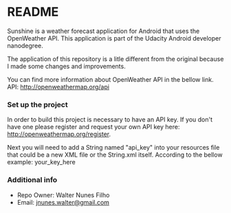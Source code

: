 # README #

Sunshine is a weather forecast application for Android that uses the OpenWeather API. This application is part of the Udacity Android developer nanodegree.

The application of this repository is a litle different from the original because I made some changes and improvements.

You can find more information about OpenWeather API in the bellow link.
API: http://openweathermap.org/api

### Set up the project ###

In order to build this project is necessary to have an API key. If you don't have one please register and request your own API key here: http://openweathermap.org/register.

Next you will need to add a String named "api_key" into your resources file that could be a new XML file or the String.xml itself. According to the bellow example:
<string name="api_key" translatable="false">your_key_here</string>


### Additional info ###

* Repo Owner: Walter Nunes Filho
* Email: jnunes.walter@gmail.com